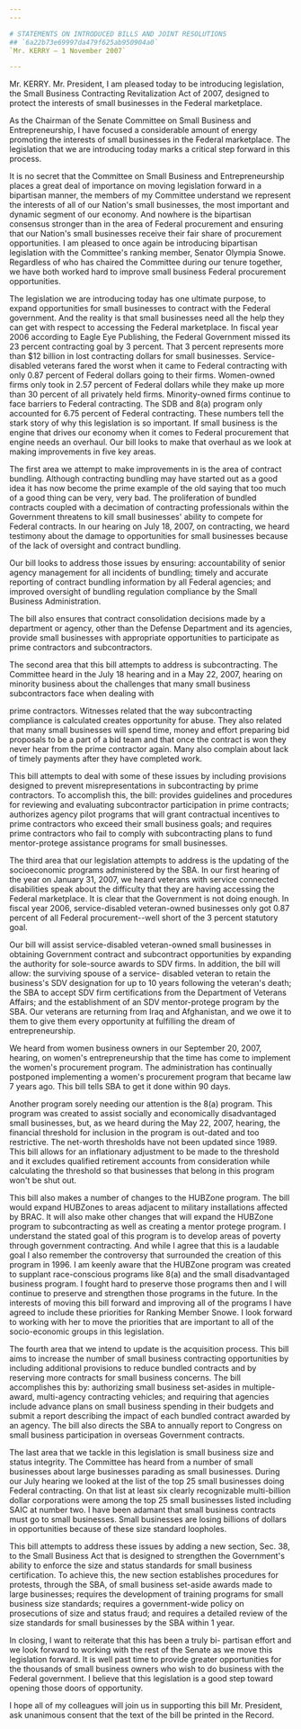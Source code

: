 ```yaml
---
---

# STATEMENTS ON INTRODUCED BILLS AND JOINT RESOLUTIONS
## `6a22b73e69997da479f625ab950904a0`
`Mr. KERRY — 1 November 2007`

---
```



Mr. KERRY. Mr. President, I am pleased today to be introducing 
legislation, the Small Business Contracting Revitalization Act of 2007, 
designed to protect the interests of small businesses in the Federal 
marketplace.

As the Chairman of the Senate Committee on Small Business and 
Entrepreneurship, I have focused a considerable amount of energy 
promoting the interests of small businesses in the Federal marketplace. 
The legislation that we are introducing today marks a critical step 
forward in this process.

It is no secret that the Committee on Small Business and 
Entrepreneurship places a great deal of importance on moving 
legislation forward in a bipartisan manner, the members of my Committee 
understand we represent the interests of all of our Nation's small 
businesses, the most important and dynamic segment of our economy. And 
nowhere is the bipartisan consensus stronger than in the area of 
Federal procurement and ensuring that our Nation's small businesses 
receive their fair share of procurement opportunities. I am pleased to 
once again be introducing bipartisan legislation with the Committee's 
ranking member, Senator Olympia Snowe. Regardless of who has chaired 
the Committee during our tenure together, we have both worked hard to 
improve small business Federal procurement opportunities.

The legislation we are introducing today has one ultimate purpose, to 
expand opportunities for small businesses to contract with the Federal 
government. And the reality is that small businesses need all the help 
they can get with respect to accessing the Federal marketplace. In 
fiscal year 2006 according to Eagle Eye Publishing, the Federal 
Government missed its 23 percent contracting goal by 3 percent. That 3 
percent represents more than $12 billion in lost contracting dollars 
for small businesses. Service-disabled veterans fared the worst when it 
came to Federal contracting with only 0.87 percent of Federal dollars 
going to their firms. Women-owned firms only took in 2.57 percent of 
Federal dollars while they make up more than 30 percent of all 
privately held firms. Minority-owned firms continue to face barriers to 
Federal contracting. The SDB and 8(a) program only accounted for 6.75 
percent of Federal contracting. These numbers tell the stark story of 
why this legislation is so important. If small business is the engine 
that drives our economy when it comes to Federal procurement that 
engine needs an overhaul. Our bill looks to make that overhaul as we 
look at making improvements in five key areas.

The first area we attempt to make improvements in is the area of 
contract bundling. Although contracting bundling may have started out 
as a good idea it has now become the prime example of the old saying 
that too much of a good thing can be very, very bad. The proliferation 
of bundled contracts coupled with a decimation of contracting 
professionals within the Government threatens to kill small businesses' 
ability to compete for Federal contracts. In our hearing on July 18, 
2007, on contracting, we heard testimony about the damage to 
opportunities for small businesses because of the lack of oversight and 
contract bundling.

Our bill looks to address those issues by ensuring: accountability of 
senior agency management for all incidents of bundling; timely and 
accurate reporting of contract bundling information by all Federal 
agencies; and improved oversight of bundling regulation compliance by 
the Small Business Administration.

The bill also ensures that contract consolidation decisions made by a 
department or agency, other than the Defense Department and its 
agencies, provide small businesses with appropriate opportunities to 
participate as prime contractors and subcontractors.

The second area that this bill attempts to address is subcontracting. 
The Committee heard in the July 18 hearing and in a May 22, 2007, 
hearing on minority business about the challenges that many small 
business subcontractors face when dealing with


prime contractors. Witnesses related that the way subcontracting 
compliance is calculated creates opportunity for abuse. They also 
related that many small businesses will spend time, money and effort 
preparing bid proposals to be a part of a bid team and that once the 
contract is won they never hear from the prime contractor again. Many 
also complain about lack of timely payments after they have completed 
work.

This bill attempts to deal with some of these issues by including 
provisions designed to prevent misrepresentations in subcontracting by 
prime contractors. To accomplish this, the bill: provides guidelines 
and procedures for reviewing and evaluating subcontractor participation 
in prime contracts; authorizes agency pilot programs that will grant 
contractual incentives to prime contractors who exceed their small 
business goals; and requires prime contractors who fail to comply with 
subcontracting plans to fund mentor-protege assistance programs for 
small businesses.

The third area that our legislation attempts to address is the 
updating of the socioeconomic programs administered by the SBA. In our 
first hearing of the year on January 31, 2007, we heard veterans with 
service connected disabilities speak about the difficulty that they are 
having accessing the Federal marketplace. It is clear that the 
Government is not doing enough. In fiscal year 2006, service-disabled 
veteran-owned businesses only got 0.87 percent of all Federal 
procurement--well short of the 3 percent statutory goal.

Our bill will assist service-disabled veteran-owned small businesses 
in obtaining Government contract and subcontract opportunities by 
expanding the authority for sole-source awards to SDV firms. In 
addition, the bill will allow: the surviving spouse of a service-
disabled veteran to retain the business's SDV designation for up to 10 
years following the veteran's death; the SBA to accept SDV firm 
certifications from the Department of Veterans Affairs; and the 
establishment of an SDV mentor-protege program by the SBA. Our veterans 
are returning from Iraq and Afghanistan, and we owe it to them to give 
them every opportunity at fulfilling the dream of entrepreneurship.

We heard from women business owners in our September 20, 2007, 
hearing, on women's entrepreneurship that the time has come to 
implement the women's procurement program. The administration has 
continually postponed implementing a women's procurement program that 
became law 7 years ago. This bill tells SBA to get it done within 90 
days.

Another program sorely needing our attention is the 8(a) program. 
This program was created to assist socially and economically 
disadvantaged small businesses, but, as we heard during the May 22, 
2007, hearing, the financial threshold for inclusion in the program is 
out-dated and too restrictive. The net-worth thresholds have not been 
updated since 1989. This bill allows for an inflationary adjustment to 
be made to the threshold and it excludes qualified retirement accounts 
from consideration while calculating the threshold so that businesses 
that belong in this program won't be shut out.

This bill also makes a number of changes to the HUBZone program. The 
bill would expand HUBZones to areas adjacent to military installations 
affected by BRAC. It will also make other changes that will expand the 
HUBZone program to subcontracting as well as creating a mentor protege 
program. I understand the stated goal of this program is to develop 
areas of poverty through government contracting. And while I agree that 
this is a laudable goal I also remember the controversy that surrounded 
the creation of this program in 1996. I am keenly aware that the 
HUBZone program was created to supplant race-conscious programs like 
8(a) and the small disadvantaged business program. I fought hard to 
preserve those programs then and I will continue to preserve and 
strengthen those programs in the future. In the interests of moving 
this bill forward and improving all of the programs I have agreed to 
include these priorities for Ranking Member Snowe. I look forward to 
working with her to move the priorities that are important to all of 
the socio-economic groups in this legislation.

The fourth area that we intend to update is the acquisition process. 
This bill aims to increase the number of small business contracting 
opportunities by including additional provisions to reduce bundled 
contracts and by reserving more contracts for small business concerns. 
The bill accomplishes this by: authorizing small business set-asides in 
multiple-award, multi-agency contracting vehicles; and requiring that 
agencies include advance plans on small business spending in their 
budgets and submit a report describing the impact of each bundled 
contract awarded by an agency. The bill also directs the SBA to 
annually report to Congress on small business participation in overseas 
Government contracts.

The last area that we tackle in this legislation is small business 
size and status integrity. The Committee has heard from a number of 
small businesses about large businesses parading as small businesses. 
During our July hearing we looked at the list of the top 25 small 
businesses doing Federal contracting. On that list at least six clearly 
recognizable multi-billion dollar corporations were among the top 25 
small businesses listed including SAIC at number two. I have been 
adamant that small business contracts must go to small businesses. 
Small businesses are losing billions of dollars in opportunities 
because of these size standard loopholes.

This bill attempts to address these issues by adding a new section, 
Sec. 38, to the Small Business Act that is designed to strengthen the 
Government's ability to enforce the size and status standards for small 
business certification. To achieve this, the new section establishes 
procedures for protests, through the SBA, of small business set-aside 
awards made to large businesses; requires the development of training 
programs for small business size standards; requires a government-wide 
policy on prosecutions of size and status fraud; and requires a 
detailed review of the size standards for small businesses by the SBA 
within 1 year.

In closing, I want to reiterate that this has been a truly bi-
partisan effort and we look forward to working with the rest of the 
Senate as we move this legislation forward. It is well past time to 
provide greater opportunities for the thousands of small business 
owners who wish to do business with the Federal government. I believe 
that this legislation is a good step toward opening those doors of 
opportunity.

I hope all of my colleagues will join us in supporting this bill Mr. 
President, ask unanimous consent that the text of the bill be printed 
in the Record.